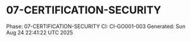 # 07-CERTIFICATION-SECURITY
Phase: 07-CERTIFICATION-SECURITY
CI: CI-GO001-003
Generated: Sun Aug 24 22:41:22 UTC 2025
